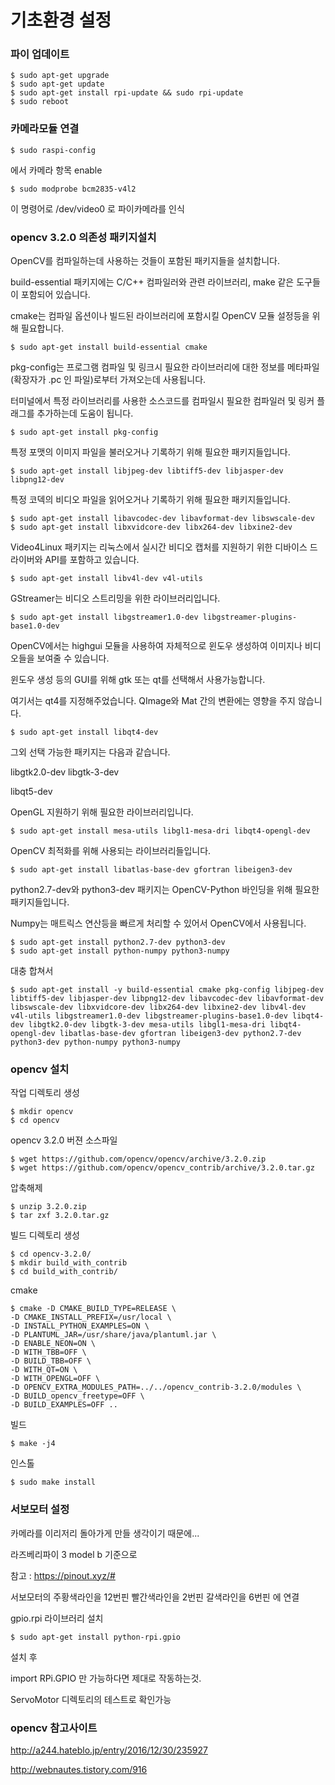 # 기초환경 설정

### 파이 업데이트

```
$ sudo apt-get upgrade
$ sudo apt-get update
$ sudo apt-get install rpi-update && sudo rpi-update
$ sudo reboot
```


### 카메라모듈 연결
```
$ sudo raspi-config 
```
에서 카메라 항목 enable

```
$ sudo modprobe bcm2835-v4l2
```

이 명령어로 /dev/video0 로 파이카메라를 인식


### opencv 3.2.0 의존성 패키지설치

OpenCV를 컴파일하는데 사용하는 것들이 포함된 패키지들을 설치합니다. 

build-essential 패키지에는 C/C++ 컴파일러와 관련 라이브러리, make 같은 도구들이 포함되어 있습니다.

cmake는 컴파일 옵션이나 빌드된 라이브러리에 포함시킬 OpenCV 모듈 설정등을 위해 필요합니다. 

``` 
$ sudo apt-get install build-essential cmake
```

pkg-config는 프로그램 컴파일 및 링크시 필요한 라이브러리에 대한 정보를 메타파일(확장자가 .pc 인 파일)로부터 가져오는데 사용됩니다. 

터미널에서 특정 라이브러리를 사용한 소스코드를 컴파일시 필요한 컴파일러 및 링커 플래그를 추가하는데 도움이 됩니다.
 
```
$ sudo apt-get install pkg-config
```

특정 포맷의 이미지 파일을 불러오거나 기록하기 위해 필요한 패키지들입니다.

 
```
$ sudo apt-get install libjpeg-dev libtiff5-dev libjasper-dev libpng12-dev
```

특정 코덱의 비디오 파일을 읽어오거나 기록하기 위해 필요한 패키지들입니다. 
```
$ sudo apt-get install libavcodec-dev libavformat-dev libswscale-dev 
$ sudo apt-get install libxvidcore-dev libx264-dev libxine2-dev
```

Video4Linux 패키지는 리눅스에서 실시간 비디오 캡처를 지원하기 위한 디바이스 드라이버와 API를 포함하고 있습니다. 

``` 
$ sudo apt-get install libv4l-dev v4l-utils
```

GStreamer는 비디오 스트리밍을 위한 라이브러리입니다. 

```
$ sudo apt-get install libgstreamer1.0-dev libgstreamer-plugins-base1.0-dev 
```
 

OpenCV에서는 highgui 모듈을 사용하여 자체적으로 윈도우 생성하여 이미지나 비디오들을 보여줄 수 있습니다. 

윈도우 생성 등의 GUI를 위해 gtk 또는 qt를 선택해서 사용가능합니다.

여기서는 qt4를 지정해주었습니다. QImage와 Mat 간의 변환에는 영향을 주지 않습니다.

 
```
$ sudo apt-get install libqt4-dev 
```

그외 선택 가능한 패키지는 다음과 같습니다.

libgtk2.0-dev
libgtk-3-dev

libqt5-dev


OpenGL 지원하기 위해 필요한 라이브러리입니다.

```
$ sudo apt-get install mesa-utils libgl1-mesa-dri libqt4-opengl-dev 
```
 
OpenCV 최적화를 위해 사용되는 라이브러리들입니다.

 
```
$ sudo apt-get install libatlas-base-dev gfortran libeigen3-dev
```

python2.7-dev와 python3-dev 패키지는 OpenCV-Python 바인딩을 위해 필요한 패키지들입니다. 

Numpy는 매트릭스 연산등을 빠르게 처리할 수 있어서 OpenCV에서 사용됩니다. 

```
$ sudo apt-get install python2.7-dev python3-dev
$ sudo apt-get install python-numpy python3-numpy
```

대충 합쳐서
```
$ sudo apt-get install -y build-essential cmake pkg-config libjpeg-dev libtiff5-dev libjasper-dev libpng12-dev libavcodec-dev libavformat-dev libswscale-dev libxvidcore-dev libx264-dev libxine2-dev libv4l-dev v4l-utils libgstreamer1.0-dev libgstreamer-plugins-base1.0-dev libqt4-dev libgtk2.0-dev libgtk-3-dev mesa-utils libgl1-mesa-dri libqt4-opengl-dev libatlas-base-dev gfortran libeigen3-dev python2.7-dev python3-dev python-numpy python3-numpy
```

### opencv 설치

작업 디렉토리 생성 
```
$ mkdir opencv
$ cd opencv
```
opencv 3.2.0 버젼 소스파일
```
$ wget https://github.com/opencv/opencv/archive/3.2.0.zip
$ wget https://github.com/opencv/opencv_contrib/archive/3.2.0.tar.gz
```
압축해제
```
$ unzip 3.2.0.zip 
$ tar zxf 3.2.0.tar.gz 
```
빌드 디렉토리 생성

```
$ cd opencv-3.2.0/
$ mkdir build_with_contrib
$ cd build_with_contrib/
```
cmake
```
$ cmake -D CMAKE_BUILD_TYPE=RELEASE \
-D CMAKE_INSTALL_PREFIX=/usr/local \
-D INSTALL_PYTHON_EXAMPLES=ON \
-D PLANTUML_JAR=/usr/share/java/plantuml.jar \
-D ENABLE_NEON=ON \
-D WITH_TBB=OFF \
-D BUILD_TBB=OFF \
-D WITH_QT=ON \
-D WITH_OPENGL=OFF \
-D OPENCV_EXTRA_MODULES_PATH=../../opencv_contrib-3.2.0/modules \
-D BUILD_opencv_freetype=OFF \
-D BUILD_EXAMPLES=OFF ..
```

빌드
```
$ make -j4
```

인스톨
```
$ sudo make install
```

### 서보모터 설정

카메라를 이리저리 돌아가게 만들 생각이기 때문에...

라즈베리파이 3 model b 기준으로

참고 : https://pinout.xyz/#

서보모터의 
주황색라인을 12번핀
빨간색라인을 2번핀
갈색라인을 6번핀 에 연결

gpio.rpi 라이브러리 설치

```
$ sudo apt-get install python-rpi.gpio
```

설치 후

import RPi.GPIO 
만 가능하다면 제대로 작동하는것.
 
ServoMotor 디렉토리의 테스트로 확인가능


### opencv 참고사이트

http://a244.hateblo.jp/entry/2016/12/30/235927

http://webnautes.tistory.com/916


